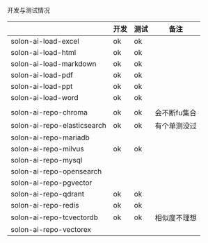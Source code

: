 

开发与测试情况

|                             | 开发  | 测试 | 备注      |
|-----------------------------|-----|----|---------|
| solon-ai-load-excel         | ok  | ok |         |
| solon-ai-load-html          | ok  | ok |         |
| solon-ai-load-markdown      | ok  | ok |         |
| solon-ai-load-pdf           | ok  | ok |         |
| solon-ai-load-ppt           | ok  | ok |         |
| solon-ai-load-word          | ok  | ok |         |
|                             |     |    |         |
| solon-ai-repo-chroma        | ok  | ok | 会不断fu集合 |
| solon-ai-repo-elasticsearch | ok  | ok | 有个单测没过  |
| solon-ai-repo-mariadb       |     |    |         |
| solon-ai-repo-milvus        | ok  | ok |         |
| solon-ai-repo-mysql         |     |    |         |
| solon-ai-repo-opensearch    |     |    |         |
| solon-ai-repo-pgvector      |     |    |         |
| solon-ai-repo-qdrant        | ok  | ok |         |
| solon-ai-repo-redis         | ok  | ok |         |
| solon-ai-repo-tcvectordb    | ok  | ok | 相似度不理想  |
| solon-ai-repo-vectorex      |     |    |         |
